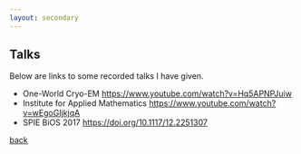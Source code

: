 ```yaml
---
layout: secondary
---
```


## Talks

Below are links to some recorded talks I have given.

* One-World Cryo-EM https://www.youtube.com/watch?v=Hq5APNPJuiw
* Institute for Applied Mathematics https://www.youtube.com/watch?v=wEgoGIjkjqA
* SPIE BiOS 2017 https://doi.org/10.1117/12.2251307


[back](./)
